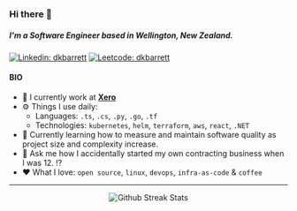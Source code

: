 ### Hi there :wave:

##### I'm a Software Engineer based in Wellington, New Zealand.

[![Linkedin: dkbarrett](https://img.shields.io/badge/LinkedIn-0077B5?style=for-the-badge&logo=linkedin&logoColor=white)](https://www.linkedin.com/in/dkbarrett/)
[![Leetcode: dkbarrett](https://img.shields.io/badge/LeetCode-000000?style=for-the-badge&logo=leetcode&logoColor=#d16c06)](https://leetcode.com/dkbarrett/)

#### BIO

- :office:  I currently work at **[Xero](https://www.xero.com)**
- :gear:  Things I use daily: 
  - Languages: `.ts`, `.cs`, `.py`, `.go`, `.tf`
  - Technologies: `kubernetes`, `helm`, `terraform`, `aws`, `react`, `.NET`
- :seedling:  Currently learning how to measure and maintain software quality as project size and complexity increase.
- :speech_balloon:  Ask me how I accidentally started my own contracting business when I was 12. :interrobang:
- :heart:  What I love: `open source`, `linux`, `devops`, `infra-as-code` & `coffee`


---
<p align="center">
  <img alt="Github Streak Stats" src="https://github-readme-streak-stats.herokuapp.com?user=dkbarrett&theme=dark" />
</p>
